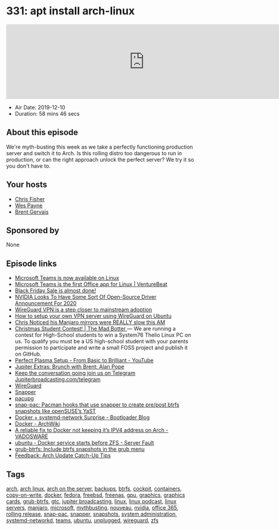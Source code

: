 # 331: apt install arch-linux

<iframe src="https://player.fireside.fm/v2/RUkczH-V+D6ADocMD?theme=dark" width="740" height="200" frameborder="0" scrolling="no"></iframe>

* Air Date: 2019-12-10
* Duration: 58 mins 46 secs

## About this episode

We're myth-busting this week as we take a perfectly functioning production server and switch it to Arch. Is this rolling distro too dangerous to run in production, or can the right approach unlock the perfect server? We try it so you don't have to.

## Your hosts
* [Chris Fisher](https://linuxunplugged.com/hosts/chrislas)
* [Wes Payne](https://linuxunplugged.com/hosts/wes)
* [Brent Gervais](https://linuxunplugged.com/guests/brentgervais)

## Sponsored by

None



## Episode links

  * [Microsoft Teams is now available on Linux](https://twitter.com/Office365_Tech/status/1204472129393221632 "Microsoft Teams is now available on Linux")
  * [Microsoft Teams is the first Office app for Linux | VentureBeat](https://venturebeat.com/2019/12/10/microsoft-teams-is-the-first-office-app-for-linux/ "Microsoft Teams is the first Office app for Linux | VentureBeat")
  * [Black Friday Sale is almost done!](https://linuxacademy.com/pricing/ "Black Friday Sale is almost done!")
  * [NVIDIA Looks To Have Some Sort Of Open-Source Driver Announcement For 2020](https://www.phoronix.com/scan.php?page=news_item&px=NVIDIA-Open-Source-GTC-20 "NVIDIA Looks To Have Some Sort Of Open-Source Driver Announcement For 2020")
  * [WireGuard VPN is a step closer to mainstream adoption](https://arstechnica.com/gadgets/2019/12/wireguard-vpn-is-a-step-closer-to-mainstream-adoption/ "WireGuard VPN is a step closer to mainstream adoption")
  * [How to setup your own VPN server using WireGuard on Ubuntu](https://securityespresso.org/tutorials/2019/03/22/vpn-server-using-wireguard-on-ubuntu/ "How to setup your own VPN server using WireGuard on Ubuntu")
  * [Chris Noticed his Manjaro mirrors were REALLY slow this AM](https://twitter.com/ManjaroLinux/status/1204416797107032067 "Chris Noticed his Manjaro mirrors were REALLY slow this AM")
  * [Christmas Student Contest! | The Mad Botter ](https://themadbotter.com/2019/12/01/christmas-student-contest/ "Christmas Student Contest! | The Mad Botter ") — We are running a contest for High-School students to win a System76 Thelio Linux PC on us. To qualify you must be a US high-school student with your parents permission to participate and write a small FOSS project and publish it on GitHub.
  * [Perfect Plasma Setup - From Basic to Brilliant - YouTube](https://www.youtube.com/watch?v=34F_038G5pU "Perfect Plasma Setup - From Basic to Brilliant - YouTube")
  * [Jupiter Extras: Brunch with Brent: Alan Pope](https://extras.show/38 "Jupiter Extras: Brunch with Brent: Alan Pope")
  * [Keep the conversation going join us on Telegram Jupiterbroadcasting.com/telegram](https://jupiterbroadcasting.com/telegram "Keep the conversation going join us on Telegram Jupiterbroadcasting.com/telegram")
  * [WireGuard](https://wiki.archlinux.org/index.php/WireGuard "WireGuard")
  * [Snapper](https://wiki.archlinux.org/index.php/Snapper "Snapper")
  * [pacupg](https://github.com/crossroads1112/bin/tree/master/pacupg "pacupg")
  * [snap-pac: Pacman hooks that use snapper to create pre/post btrfs snapshots like openSUSE’s YaST](https://github.com/wesbarnett/snap-pac "snap-pac: Pacman hooks that use snapper to create pre/post btrfs snapshots like openSUSE’s YaST")
  * [Docker + systemd-network Surprise - Bootloader Blog](https://blog.kylemanna.com/linux/docker-systemd-network-surprise/ "Docker + systemd-network Surprise - Bootloader Blog")
  * [Docker - ArchWiki](https://wiki.archlinux.org/index.php/Docker#Running_Docker_with_a_manually-defined_network_on_systemd-networkd "Docker - ArchWiki")
  * [A reliable fix to Docker not keeping it’s IPV4 address on Arch - VADOSWARE](https://vadosware.io/post/a-reliable-fix-to-docker-not-keeping-its-ipv4-address-on-arch/ "A reliable fix to Docker not keeping it’s IPV4 address on Arch - VADOSWARE")
  * [ubuntu - Docker service starts before ZFS - Server Fault](https://serverfault.com/questions/904421/docker-service-starts-before-zfs "ubuntu - Docker service starts before ZFS - Server Fault")
  * [grub-btrfs: Include btrfs snapshots in the grub menu](https://github.com/Antynea/grub-btrfs "grub-btrfs: Include btrfs snapshots in the grub menu")
  * [Feedback: Arch Update Catch-Up Tips](https://slexy.org/view/s211OIkgvR "Feedback: Arch Update Catch-Up Tips")



## Tags

[arch](https://linuxunplugged.com/tags/arch), [arch linux](https://linuxunplugged.com/tags/arch%20linux), [arch on the server](https://linuxunplugged.com/tags/arch%20on%20the%20server), [backups](https://linuxunplugged.com/tags/backups), [btrfs](https://linuxunplugged.com/tags/btrfs), [cockpit](https://linuxunplugged.com/tags/cockpit), [containers](https://linuxunplugged.com/tags/containers), [copy-on-write](https://linuxunplugged.com/tags/copy-on-write), [docker](https://linuxunplugged.com/tags/docker), [fedora](https://linuxunplugged.com/tags/fedora), [freebsd](https://linuxunplugged.com/tags/freebsd), [freenas](https://linuxunplugged.com/tags/freenas), [gpu](https://linuxunplugged.com/tags/gpu), [graphics](https://linuxunplugged.com/tags/graphics), [graphics cards](https://linuxunplugged.com/tags/graphics%20cards), [grub-btrfs](https://linuxunplugged.com/tags/grub-btrfs), [gtc](https://linuxunplugged.com/tags/gtc), [jupiter broadcasting](https://linuxunplugged.com/tags/jupiter%20broadcasting), [linux](https://linuxunplugged.com/tags/linux), [linux podcast](https://linuxunplugged.com/tags/linux%20podcast), [linux servers](https://linuxunplugged.com/tags/linux%20servers), [manjaro](https://linuxunplugged.com/tags/manjaro), [microsoft](https://linuxunplugged.com/tags/microsoft), [mythbusting](https://linuxunplugged.com/tags/mythbusting), [nouveau](https://linuxunplugged.com/tags/nouveau), [nvidia](https://linuxunplugged.com/tags/nvidia), [office 365](https://linuxunplugged.com/tags/office%20365), [rolling release](https://linuxunplugged.com/tags/rolling%20release), [snap-pac](https://linuxunplugged.com/tags/snap-pac), [snapper](https://linuxunplugged.com/tags/snapper), [snapshots](https://linuxunplugged.com/tags/snapshots), [system administration](https://linuxunplugged.com/tags/system%20administration), [systemd-networkd](https://linuxunplugged.com/tags/systemd-networkd), [teams](https://linuxunplugged.com/tags/teams), [ubuntu](https://linuxunplugged.com/tags/ubuntu), [unplugged](https://linuxunplugged.com/tags/unplugged), [wireguard](https://linuxunplugged.com/tags/wireguard), [zfs](https://linuxunplugged.com/tags/zfs)